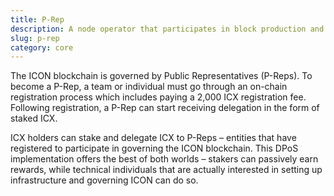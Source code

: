 ```yaml
---
title: P-Rep
description: A node operator that participates in block production and governance on the ICON blockchain.
slug: p-rep
category: core
---
```


The ICON blockchain is governed by Public Representatives (P-Reps). To become a P-Rep, a team or individual must go through an on-chain registration process which includes paying a 2,000 ICX registration fee. Following registration, a P-Rep can start receiving delegation in the form of staked ICX.

ICX holders can stake and delegate ICX to P-Reps – entities that have registered to participate in governing the ICON blockchain. This DPoS implementation offers the best of both worlds – stakers can passively earn rewards, while technical individuals that are actually interested in setting up infrastructure and governing ICON can do so.

